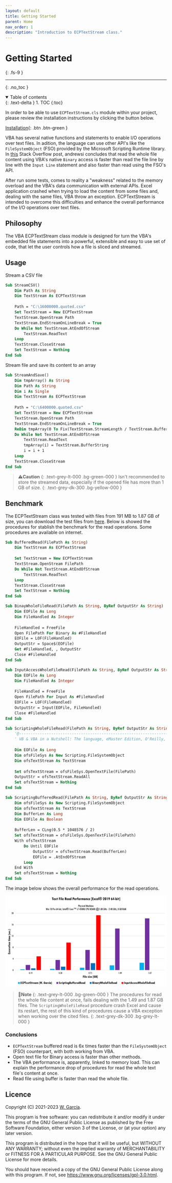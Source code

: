 ```yaml
---
layout: default
title: Getting Started
parent: Home
nav_order: 1
description: "Introduction to ECPTextStream class."
---
```


# Getting Started
{: .fs-9 }

---

{: .no_toc }

<details open markdown="block">
  <summary>
    Table of contents
  </summary>
  {: .text-delta }
1. TOC
{:toc}
</details>

In order to be able to use `ECPTextStream.cls` module within your project, please review the installation instructions by clicking the button below.

[Installation](https://ws-garcia.github.io/ECPTextStream/home/installation.html){: .btn .btn-green }

VBA has several native functions and statements to enable I/O operations over text files. In adition, the language can use other API's like the `FileSystemObject` (FSO) provided by the Microsoft Scripting Runtime library. In [this](https://stackoverflow.com/questions/1376756/what-is-a-superfast-way-to-read-large-files-line-by-line-in-vba/27674729#27674729) Stack Overflow post, andrewsi concludes that read the whole file content using VBA's native `Binary` access is faster than read the file line by line with the `Input Line` statement and also faster than read using the FSO's API.

After run some tests, comes to reality a "weakness" related to the memory overload and the VBA's data communication with external APIs. Excel application crashed when trying to load the content from some files and, dealing with the same files, VBA throw an exception. ECPTextStream is intended to overcome this difficulties and enhance the overall performance of the I/O operations over text files.

## Philosophy

The VBA ECPTextStream class module is designed for turn the VBA's embedded file statements into a powerful, extensible and easy to use set of code, that let the user controls how a file is sliced and streamed.

## Usage

Stream a CSV file

```vb
Sub StreamCSV()
    Dim Path As String
    Dim TextStream As ECPTextStream
    
    Path = "C:\16000000.quoted.csv"
    Set TextStream = New ECPTextStream
    TextStream.OpenStream Path
    TextStream.EndStreamOnLineBreak = True
    Do While Not TextStream.AtEndOfStream
        TextStream.ReadText
    Loop
    TextStream.CloseStream
    Set TextStream = Nothing
End Sub
```

Stream file and save its content to an array

```vb
Sub StreamAndSave()
    Dim tmpArray() As String
    Dim Path As String
    Dim i As Single
    Dim TextStream As ECPTextStream
    
    Path = "C:\6400000.quoted.csv"
    Set TextStream = New ECPTextStream
    TextStream.OpenStream Path
    TextStream.EndStreamOnLineBreak = True
    ReDim tmpArray(0 To Fix(TextStream.StreamLength / TextStream.BufferLen) + 1)
    Do While Not TextStream.AtEndOfStream
        TextStream.ReadText
        tmpArray(i) = TextStream.BufferString
        i = i + 1
    Loop
    TextStream.CloseStream
End Sub
```

>⚠️**Caution**
>{: .text-grey-lt-000 .bg-green-000 }
>Isn't recommended to store the streamed data, especially if the opened file has more than 1 GB of size.
{: .text-grey-dk-300 .bg-yellow-000 }

## Benchmark

The ECPTextStream class was tested with files from 191 MB to 1.87 GB of size, you can download the test files from [here](https://github.com/ws-garcia/ECPTextStream/raw/main/test-assets/BigTextFiles.zip). Below is showed the procedures for stablish the benchmark for the read operations. Some procedures are available on internet.

```vb
Sub BufferedRead(FilePath As String)
    Dim TextStream As ECPTextStream
    
    Set TextStream = New ECPTextStream
    TextStream.OpenStream FilePath
    Do While Not TextStream.AtEndOfStream
        TextStream.ReadText
    Loop
    TextStream.CloseStream
    Set TextStream = Nothing
End Sub
```

```vb
Sub BinayWholeFileRead(FilePath As String, ByRef OutputStr As String)
    Dim EOFile As Long
    Dim FileHandled As Integer
    
    FileHandled = FreeFile
    Open FilePath For Binary As #FileHandled
    EOFile = LOF(FileHandled)
    OutputStr = Space$(EOFile)
    Get #FileHandled, , OutputStr
    Close #FileHandled
End Sub
```

```vb
Sub InputAccessWholeFileRead(FilePath As String, ByRef OutputStr As String)
    Dim EOFile As Long
    Dim FileHandled As Integer
    
    FileHandled = FreeFile
    Open FilePath For Input As #FileHandled
    EOFile = LOF(FileHandled)
    OutputStr = Input(EOFile, FileHandled)
    Close #FileHandled
End Sub
```

```vb
Sub ScriptingWholeFileRead(FilePath As String, ByRef OutputStr As String)
    '@--------------------------------------------------------------------------
    ' VB & VBA in a Nutshell: The language, eMaster Edition, O'Reilly, 2000, Paul Lomax
	 
    Dim EOFile As Long
    Dim ofsFileSys As New Scripting.FileSystemObject
    Dim ofsTextStream As TextStream
    
    Set ofsTextStream = ofsFileSys.OpenTextFile(FilePath)
    OutputStr = ofsTextStream.ReadAll
    Set ofsTextStream = Nothing
End Sub
```

```vb
Sub ScriptingBufferedRead(FilePath As String, ByRef OutputStr As String)
    Dim ofsFileSys As New Scripting.FileSystemObject
    Dim ofsTextStream As TextStream
    Dim BufferLen As Long
    Dim EOFile As Boolean
    
    BufferLen = CLng(0.5 * 1048576 / 2)
    Set ofsTextStream = ofsFileSys.OpenTextFile(FilePath)
    With ofsTextStream
        Do Until EOFile
            OutputStr = ofsTextStream.Read(BufferLen)
            EOFile = .AtEndOfStream
        Loop
    End With
    Set ofsTextStream = Nothing
End Sub
```

The image below shows the overall performance for the read operations.

![TextRead-Benchmark](TextRead-Benchmark.png)

>📝**Note**
>{: .text-grey-lt-000 .bg-green-000 }
>The procedures for read the whole file content at once, fails dealing with the 1.49 and 1.87 GB files. The `ScriptingWholeFileRead` procedure crash Excel and cause its restart, the rest of this kind of procedures cause a VBA exception when working over the cited files.
{: .text-grey-dk-300 .bg-grey-lt-000 }

### Conclusions

- `ECPTextStream` buffered read is 6x times faster than the `FileSystemObject` (FSO) counterpart, with both working from VBA.
- Open text file for Binary access is faster than other methods.
- The VBA performance is, apparently, linked to memory load. This can explain the performance drop of procedures for read the whole text file's content at once.
- Read file using buffer is faster than read the whole file.

## Licence

Copyright (C) 2021-2023  [W. García](https://github.com/ws-garcia/).

This program is free software: you can redistribute it and/or modify it under the terms of the GNU General Public License as published by the Free Software Foundation, either version 3 of the License, or (at your option) any later version.

This program is distributed in the hope that it will be useful, but WITHOUT ANY WARRANTY; without even the implied warranty of MERCHANTABILITY or FITNESS FOR A PARTICULAR PURPOSE.  See the GNU General Public License for more details.

You should have received a copy of the GNU General Public License along with this program.  If not, see <https://www.gnu.org/licenses/gpl-3.0.html>.
